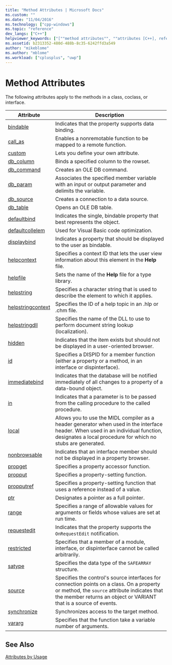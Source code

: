 ```yaml
---
title: "Method Attributes | Microsoft Docs"
ms.custom: ""
ms.date: "11/04/2016"
ms.technology: ["cpp-windows"]
ms.topic: "reference"
dev_langs: ["C++"]
helpviewer_keywords: ["[""method attributes"", ""attributes [C++], reference topics""]"]
ms.assetid: b2313352-480d-488b-8c35-6242ffd3a549
author: "mikeblome"
ms.author: "mblome"
ms.workload: ["cplusplus", "uwp"]
---
```

# Method Attributes

The following attributes apply to the methods in a class, coclass, or interface.

|Attribute|Description|
|---------------|-----------------|
|[bindable](../windows/bindable.md)|Indicates that the property supports data binding.|
|[call_as](../windows/call-as.md)|Enables a nonremotable function to be mapped to a remote function.|
|[custom](../windows/custom-cpp.md)|Lets you define your own attribute.|
|[db_column](../windows/db-column.md)|Binds a specified column to the rowset.|
|[db_command](../windows/db-command.md)|Creates an OLE DB command.|
|[db_param](../windows/db-param.md)|Associates the specified member variable with an input or output parameter and delimits the variable.|
|[db_source](../windows/db-source.md)|Creates a connection to a data source.|
|[db_table](../windows/db-table.md)|Opens an OLE DB table.|
|[defaultbind](../windows/defaultbind.md)|Indicates the single, bindable property that best represents the object.|
|[defaultcollelem](../windows/defaultcollelem.md)|Used for Visual Basic code optimization.|
|[displaybind](../windows/displaybind.md)|Indicates a property that should be displayed to the user as bindable.|
|[helpcontext](../windows/helpcontext.md)|Specifies a context ID that lets the user view information about this element in the **Help** file.|
|[helpfile](../windows/helpfile.md)|Sets the name of the **Help** file for a type library.|
|[helpstring](../windows/helpstring.md)|Specifies a character string that is used to describe the element to which it applies.|
|[helpstringcontext](../windows/helpstringcontext.md)|Specifies the ID of a help topic in an .hlp or .chm file.|
|[helpstringdll](../windows/helpstringdll.md)|Specifies the name of the DLL to use to perform document string lookup (localization).|
|[hidden](../windows/hidden.md)|Indicates that the item exists but should not be displayed in a user-oriented browser.|
|[id](../windows/id.md)|Specifies a DISPID for a member function (either a property or a method, in an interface or dispinterface).|
|[immediatebind](../windows/immediatebind.md)|Indicates that the database will be notified immediately of all changes to a property of a data-bound object.|
|[in](../windows/in-cpp.md)|Indicates that a parameter is to be passed from the calling procedure to the called procedure.|
|[local](../windows/local-cpp.md)|Allows you to use the MIDL compiler as a header generator when used in the interface header. When used in an individual function, designates a local procedure for which no stubs are generated.|
|[nonbrowsable](../windows/nonbrowsable.md)|Indicates that an interface member should not be displayed in a property browser.|
|[propget](../windows/propget.md)|Specifies a property accessor function.|
|[propput](../windows/propput.md)|Specifies a property-setting function.|
|[propputref](../windows/propputref.md)|Specifies a property-setting function that uses a reference instead of a value.|
|[ptr](../windows/ptr.md)|Designates a pointer as a full pointer.|
|[range](../windows/range-cpp.md)|Specifies a range of allowable values for arguments or fields whose values are set at run time.|
|[requestedit](../windows/requestedit.md)|Indicates that the property supports the `OnRequestEdit` notification.|
|[restricted](../windows/restricted.md)|Specifies that a member of a module, interface, or dispinterface cannot be called arbitrarily.|
|[satype](../windows/satype.md)|Specifies the data type of the `SAFEARRAY` structure.|
|[source](../windows/source-cpp.md)|Specifies the control's source interfaces for connection points on a class. On a property or method, the `source` attribute indicates that the member returns an object or VARIANT that is a source of events.|
|[synchronize](../windows/synchronize.md)|Synchronizes access to the target method.|
|[vararg](../windows/vararg.md)|Specifies that the function take a variable number of arguments.|

## See Also

[Attributes by Usage](../windows/attributes-by-usage.md)